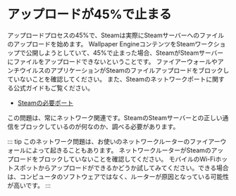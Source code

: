 # アップロードが45%で止まる

アップロードプロセスの45%で、Steamは実際にSteamサーバーへのファイルのアップロードを始めます。 Wallpaper EngineコンテンツをSteamワークショップで公開しようとしていて、45%で止まった場合、SteamがSteamサーバーにファイルをアップロードできないということです。 ファイアーウォールやアンチウイルスのアプリケーションがSteamのファイルアップロードをブロックしていないことを確認してください。 また、Steamのネットワークポートに関する公式ガイドもご覧ください。

* [Steamの必要ポート](https://support.steampowered.com/kb_article.php?ref=8571-GLVN-8711)

この問題は、常にネットワーク関連です。SteamのSteamサーバーとの正しい通信をブロックしているのが何なのか、調べる必要があります。

::: tip
このネットワーク問題は、お使いのネットワークルーターのファイアーウォールによって起きることもあります。 ネットワークルーターがSteamのアップロードをブロックしていないことを確認してください。 モバイルのWi-Fiホットスポットからアップロードができるかどうか試してみてください。できる場合は、コンピュータのソフトウェアではなく、ルーターが原因となっている可能性が高いです。
:::